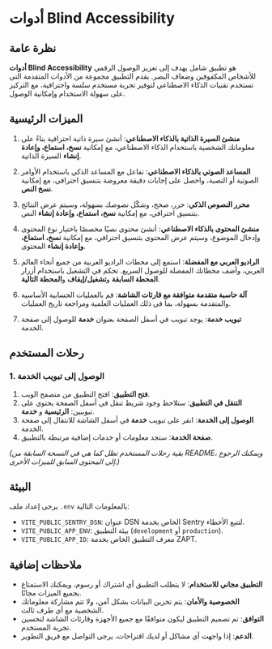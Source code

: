 # أدوات Blind Accessibility

## نظرة عامة

**أدوات Blind Accessibility** هو تطبيق شامل يهدف إلى تعزيز الوصول الرقمي للأشخاص المكفوفين وضعاف البصر. يقدم التطبيق مجموعة من الأدوات المتقدمة التي تستخدم تقنيات الذكاء الاصطناعي لتوفير تجربة مستخدم سلسة واحترافية، مع التركيز على سهولة الاستخدام وإمكانية الوصول.

## الميزات الرئيسية

1. **منشئ السيرة الذاتية بالذكاء الاصطناعي**: أنشئ سيرة ذاتية احترافية بناءً على معلوماتك الشخصية باستخدام الذكاء الاصطناعي، مع إمكانية **نسخ، استماع، وإعادة إنشاء** السيرة الذاتية.

2. **المساعد الصوتي بالذكاء الاصطناعي**: تفاعل مع المساعد الذكي باستخدام الأوامر الصوتية أو النصية، واحصل على إجابات دقيقة معروضة بتنسيق احترافي، مع إمكانية **نسخ النص**.

3. **محرر النصوص الذكي**: حرر، صحح، وشكّل نصوصك بسهولة، وسيتم عرض النتائج بتنسيق احترافي، مع إمكانية **نسخ، استماع، وإعادة إنشاء** النص.

4. **منشئ المحتوى بالذكاء الاصطناعي**: أنشئ محتوى نصيًا مخصصًا باختيار نوع المحتوى وإدخال الموضوع، وسيتم عرض المحتوى بتنسيق احترافي، مع إمكانية **نسخ، استماع، وإعادة إنشاء** المحتوى.

5. **الراديو العربي مع المفضلة**: استمع إلى محطات الراديو العربية من جميع أنحاء العالم العربي، وأضف محطاتك المفضلة للوصول السريع. تحكم في التشغيل باستخدام أزرار **المحطة السابقة** و**تشغيل/إيقاف** و**المحطة التالية**.

6. **آلة حاسبة متقدمة متوافقة مع قارئات الشاشة**: قم بالعمليات الحسابية الأساسية والمتقدمة بسهولة، بما في ذلك العمليات العلمية ومراجعة تاريخ العمليات.

7. **تبويب خدمة**: يوجد تبويب في أسفل الصفحة بعنوان **خدمة** للوصول إلى صفحة الخدمة.

## رحلات المستخدم

### 1. الوصول إلى تبويب الخدمة

1. **فتح التطبيق**: افتح التطبيق من متصفح الويب.
2. **التنقل في التطبيق**: ستلاحظ وجود شريط تنقل في أسفل الصفحة يحتوي على تبويبين: **الرئيسية** و **خدمة**.
3. **الوصول إلى الخدمة**: انقر على تبويب **خدمة** في أسفل الشاشة للانتقال إلى صفحة الخدمة.
4. **صفحة الخدمة**: ستجد معلومات أو خدمات إضافية مرتبطة بالتطبيق.

*(بقية رحلات المستخدم تظل كما هي في النسخة السابقة من README، ويمكنك الرجوع إلى المحتوى السابق للميزات الأخرى.)*

## البيئة

يرجى إعداد ملف `.env` بالمعلومات التالية:

- `VITE_PUBLIC_SENTRY_DSN`: عنوان DSN الخاص بخدمة Sentry لتتبع الأخطاء.
- `VITE_PUBLIC_APP_ENV`: بيئة التطبيق (`development` أو `production`).
- `VITE_PUBLIC_APP_ID`: معرف التطبيق الخاص بخدمة ZAPT.

## ملاحظات إضافية

- **التطبيق مجاني للاستخدام**: لا يتطلب التطبيق أي اشتراك أو رسوم، ويمكنك الاستمتاع بجميع الميزات مجانًا.
- **الخصوصية والأمان**: يتم تخزين البيانات بشكل آمن، ولا تتم مشاركة معلوماتك الشخصية مع أي طرف ثالث.
- **التوافق**: تم تصميم التطبيق ليكون متوافقًا مع جميع الأجهزة وقارئات الشاشة لتحسين تجربة المستخدم.
- **الدعم**: إذا واجهت أي مشاكل أو لديك اقتراحات، يرجى التواصل مع فريق التطوير.